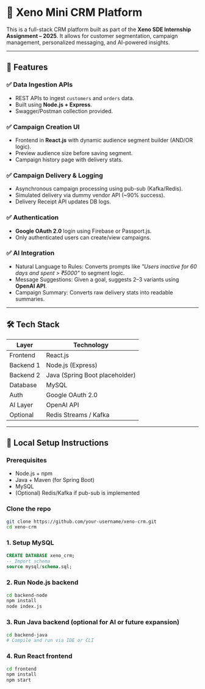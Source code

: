 
# 🧠 Xeno Mini CRM Platform

This is a full-stack CRM platform built as part of the **Xeno SDE Internship Assignment – 2025**. It allows for customer segmentation, campaign management, personalized messaging, and AI-powered insights.

---

## 🚀 Features

### ✅ Data Ingestion APIs

* REST APIs to ingest `customers` and `orders` data.
* Built using **Node.js + Express**.
* Swagger/Postman collection provided.

### ✅ Campaign Creation UI

* Frontend in **React.js** with dynamic audience segment builder (AND/OR logic).
* Preview audience size before saving segment.
* Campaign history page with delivery stats.

### ✅ Campaign Delivery & Logging

* Asynchronous campaign processing using pub-sub (Kafka/Redis).
* Simulated delivery via dummy vendor API (\~90% success).
* Delivery Receipt API updates DB logs.

### ✅ Authentication

* **Google OAuth 2.0** login using Firebase or Passport.js.
* Only authenticated users can create/view campaigns.

### ✅ AI Integration

* Natural Language to Rules: Converts prompts like *"Users inactive for 60 days and spent > ₹5000"* to segment logic.
* Message Suggestions: Given a goal, suggests 2–3 variants using **OpenAI API**.
* Campaign Summary: Converts raw delivery stats into readable summaries.

---

## 🛠️ Tech Stack

| Layer     | Technology                     |
| --------- | ------------------------------ |
| Frontend  | React.js                       |
| Backend 1 | Node.js (Express)              |
| Backend 2 | Java (Spring Boot placeholder) |
| Database  | MySQL                          |
| Auth      | Google OAuth 2.0               |
| AI Layer  | OpenAI API                     |
| Optional  | Redis Streams / Kafka          |

---

## 🧪 Local Setup Instructions

### Prerequisites

* Node.js + npm
* Java + Maven (for Spring Boot)
* MySQL
* (Optional) Redis/Kafka if pub-sub is implemented

### Clone the repo

```bash
git clone https://github.com/your-username/xeno-crm.git
cd xeno-crm
```

### 1. Setup MySQL

```sql
CREATE DATABASE xeno_crm;
-- Import schema
source mysql/schema.sql;
```

### 2. Run Node.js backend

```bash
cd backend-node
npm install
node index.js
```

### 3. Run Java backend (optional for AI or future expansion)

```bash
cd backend-java
# Compile and run via IDE or CLI
```

### 4. Run React frontend

```bash
cd frontend
npm install
npm start
```




